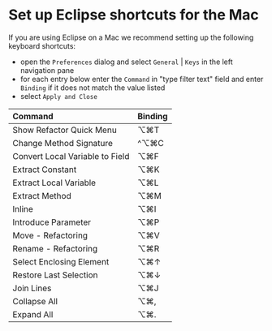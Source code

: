 # Set up Eclipse shortcuts for the Mac

If you are using Eclipse on a Mac we recommend setting up the following keyboard shortcuts:

* open the `Preferences` dialog and select `General` | `Keys` in the left navigation pane
* for each entry below enter the `Command` in "type filter text" field and enter `Binding` if it does not match the value listed
* select `Apply and Close`

| Command                         | Binding  |
| :---                            | :---     |
| Show Refactor Quick Menu        | ⌥⌘T      |
| Change Method Signature         | ^⌥⌘C     |
| Convert Local Variable to Field | ⌥⌘F      |
| Extract Constant                | ⌥⌘K      |
| Extract Local Variable          | ⌥⌘L      |
| Extract Method                  | ⌥⌘M      |
| Inline                          | ⌥⌘I      |
| Introduce Parameter             | ⌥⌘P      |
| Move - Refactoring              | ⌥⌘V	     |
| Rename - Refactoring            | ⌥⌘R      |
| Select Enclosing Element        | ⌥⌘↑      |
| Restore Last Selection          | ⌥⌘↓      |
| Join Lines                      | ⌥⌘J      |
| Collapse All                    | ⌥⌘,      |
| Expand All                      | ⌥⌘.      |
